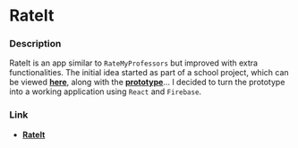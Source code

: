 # RateIt

### Description

RateIt is an app similar to `RateMyProfessors` but improved with extra functionalities. The initial idea started as part of a school project, which can be viewed **[here](https://github.com/goto1/is661)**, along with the **[prototype](https://goto1.github.io/is661/docs/)**... I decided to turn the prototype into a working application using `React` and `Firebase`.

### Link

* **[RateIt](https://goto1.github.io/is661/docs/)**
